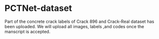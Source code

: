 # PCTNet-dataset
Part of the concrete crack labels of Crack 896 and Crack-Real dataset has been uploaded. We will upload all images, labels ,and codes once the manscript is accepted.
